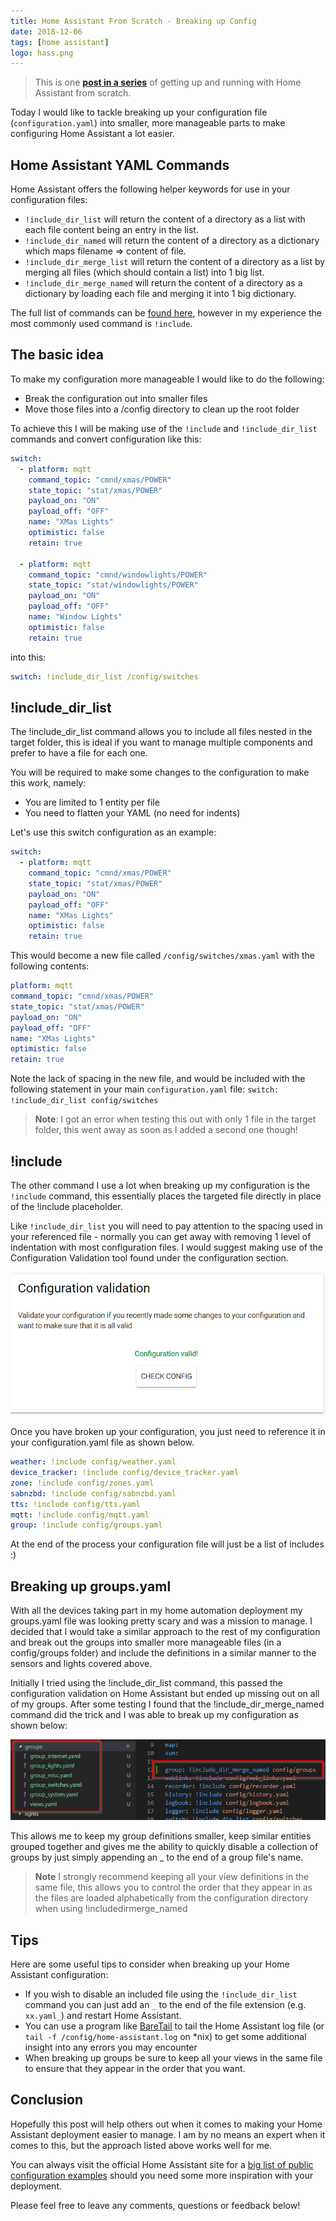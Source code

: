 ```yaml
---
title: Home Assistant From Scratch - Breaking up Config
date: 2018-12-06
tags: [home assistant]
logo: hass.png
---
```


> This is one **[post in a series](/blog/2018/2018-06-27/post/)** of getting up and running with Home Assistant from scratch.

Today I would like to tackle breaking up your configuration file (`configuration.yaml`) into smaller, more manageable parts to make configuring Home Assistant a lot easier.

## Home Assistant YAML Commands

Home Assistant offers the following helper keywords for use in your configuration files:

- `!include_dir_list` will return the content of a directory as a list with each file content being an entry in the list.
- `!include_dir_named` will return the content of a directory as a dictionary which maps filename => content of file.
- `!include_dir_merge_list` will return the content of a directory as a list by merging all files (which should contain a list) into 1 big list.
- `!include_dir_merge_named` will return the content of a directory as a dictionary by loading each file and merging it into 1 big dictionary.

The full list of commands can be [found here](https://www.home-assistant.io/docs/configuration/splitting_configuration/), however in my experience the most commonly used command is `!include`.

## The basic idea

To make my configuration more manageable I would like to do the following:

- Break the configuration out into smaller files
- Move those files into a /config directory to clean up the root folder

To achieve this I will be making use of the `!include` and `!include_dir_list` commands and convert configuration like this:

```yaml
switch:
  - platform: mqtt
    command_topic: "cmnd/xmas/POWER"
    state_topic: "stat/xmas/POWER"
    payload_on: "ON"
    payload_off: "OFF"
    name: "XMas Lights"
    optimistic: false
    retain: true

  - platform: mqtt
    command_topic: "cmnd/windowlights/POWER"
    state_topic: "stat/windowlights/POWER"
    payload_on: "ON"
    payload_off: "OFF"
    name: "Window Lights"
    optimistic: false
    retain: true
```

into this:

```yaml
switch: !include_dir_list /config/switches
```

## !include_dir_list

The !include_dir_list command allows you to include all files nested in the target folder, this is ideal if you want to manage multiple components and prefer to have a file for each one.

You will be required to make some changes to the configuration to make this work, namely:

- You are limited to 1 entity per file
- You need to flatten your YAML (no need for indents)

Let's use this switch configuration as an example:

```yaml
switch:
  - platform: mqtt
    command_topic: "cmnd/xmas/POWER"
    state_topic: "stat/xmas/POWER"
    payload_on: "ON"
    payload_off: "OFF"
    name: "XMas Lights"
    optimistic: false
    retain: true
```

This would become a new file called `/config/switches/xmas.yaml` with the following contents:

```yaml
platform: mqtt
command_topic: "cmnd/xmas/POWER"
state_topic: "stat/xmas/POWER"
payload_on: "ON"
payload_off: "OFF"
name: "XMas Lights"
optimistic: false
retain: true
```

Note the lack of spacing in the new file, and would be included with the following statement in your main `configuration.yaml` file: `switch: !include_dir_list config/switches`

> **Note**: I got an error when testing this out with only 1 file in the target folder, this went away as soon as I added a second one though!

## !include

The other command I use a lot when breaking up my configuration is the `!include` command, this essentially places the targeted file directly in place of the !include placeholder.

Like `!include_dir_list` you will need to pay attention to the spacing used in your referenced file - normally you can get away with removing 1 level of indentation with most configuration files. I would suggest making use of the Configuration Validation tool found under the configuration section.

<img src="./001.png" alt="" />

Once you have broken up your configuration, you just need to reference it in your configuration.yaml file as shown below.

```yaml
weather: !include config/weather.yaml
device_tracker: !include config/device_tracker.yaml
zone: !include config/zones.yaml
sabnzbd: !include config/sabnzbd.yaml
tts: !include config/tts.yaml
mqtt: !include config/mqtt.yaml
group: !include config/groups.yaml
```

At the end of the process your configuration file will just be a list of includes :)

## Breaking up groups.yaml

With all the devices taking part in my home automation deployment my groups.yaml file was looking pretty scary and was a mission to manage. I decided that I would take a similar approach to the rest of my configuration and break out the groups into smaller more manageable files (in a config/groups folder) and include the definitions in a similar manner to the sensors and lights covered above.

Initially I tried using the !include_dir_list command, this passed the configuration validation on Home Assistant but ended up missing out on all of my groups. After some testing I found that the !include_dir_merge_named command did the trick and I was able to break up my configuration as shown below:

<img src="./002.png" alt="" />

This allows me to keep my group definitions smaller, keep similar entities grouped together and gives me the ability to quickly disable a collection of groups by just simply appending an \_ to the end of a group file's name.

> **Note** I strongly recommend keeping all your view definitions in the same file, this allows you to control the order that they appear in as the files are loaded alphabetically from the configuration directory when using !includedirmerge_named

## Tips

Here are some useful tips to consider when breaking up your Home Assistant configuration:

- If you wish to disable an included file using the `!include_dir_list` command you can just add an `_` to the end of the file extension (e.g. `xx.yaml_`) and restart Home Assistant.
- You can use a program like [BareTail](https://www.baremetalsoft.com/baretail/) to tail the Home Assistant log file (or `tail -f /config/home-assistant.log` on \*nix) to get some additional insight into any errors you may encounter
- When breaking up groups be sure to keep all your views in the same file to ensure that they appear in the order that you want.

## Conclusion

Hopefully this post will help others out when it comes to making your Home Assistant deployment easier to manage. I am by no means an expert when it comes to this, but the approach listed above works well for me.

You can always visit the official Home Assistant site for a [big list of public configuration examples](https://www.home-assistant.io/examples#example-configurationyaml) should you need some more inspiration with your deployment.

Please feel free to leave any comments, questions or feedback below!
